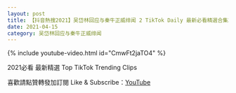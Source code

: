 ```yaml
---
layout: post
title: 【抖音熱搜2021】吴岱林回应与秦牛正威绯闻 2 TikTok Daily 最新必看精選合集2021 04 15
date: 2021-04-15
category: 吴岱林回应与秦牛正威绯闻
---
```


{% include youtube-video.html id="CmwFt2jaTO4" %}

2021必看 最新精選 Top TikTok Trending Clips

喜歡請點贊轉發加訂閱 Like & Subscribe：[YouTube](https://www.youtube.com/channel/UCAoR7VcanIPd04uEq_GIylA/videos)

